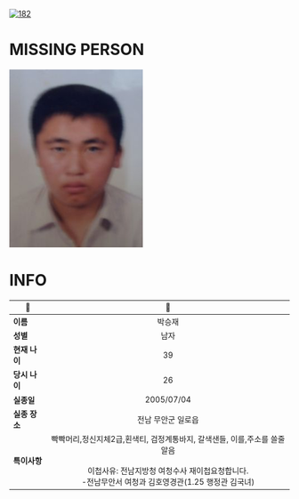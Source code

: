 [![182](https://img.shields.io/badge/%EC%8B%A4%EC%A2%85%EC%8B%A0%EA%B3%A0%EB%8A%94%20%EA%B5%AD%EB%B2%88%EC%97%86%EC%9D%B4-182-blue)](http://safe182.go.kr/index.do)

# MISSING PERSON

<img src="./missing_person.jpg">

# INFO

|🔑|💎|
|--|:--:|
|**이름**|박승재|
|**성별**|남자|
|**현재 나이**|39|
|**당시 나이**|26|
|**실종일**|2005/07/04|
|**실종 장소**|전남 무안군 일로읍 |
|**특이사항**|빡빡머리,정신지체2급,횐색티, 검정계통바지, 갈색샌들, 이를,주소를 쓸줄알음</br></br>이첩사유: 전남지방청 여청수사 재이첩요청합니다.</br>-전남무안서 여청과 김호영경관(1.25 행정관 김국녀)|
